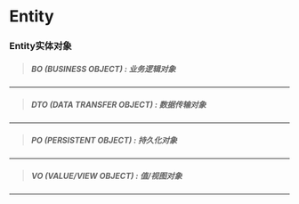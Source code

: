   # Entity
   
   
   ### Entity实体对象
   
   >##### BO (BUSINESS OBJECT) : 业务逻辑对象
   ---
   >##### DTO (DATA TRANSFER OBJECT) : 数据传输对象
   ---
   >##### PO (PERSISTENT OBJECT) : 持久化对象
   ---
   >##### VO (VALUE/VIEW OBJECT) : 值/视图对象
   ---
